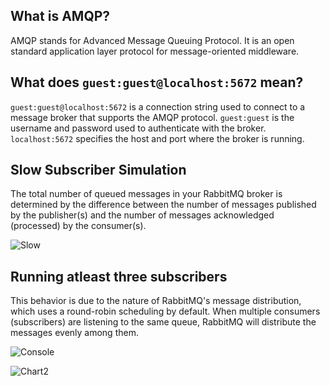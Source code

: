 ## What is AMQP?

AMQP stands for Advanced Message Queuing Protocol. It is an open standard application layer protocol for message-oriented middleware.

## What does `guest:guest@localhost:5672` mean?

`guest:guest@localhost:5672` is a connection string used to connect to a message broker that supports the AMQP protocol. `guest:guest` is the username and password used to authenticate with the broker. `localhost:5672` specifies the host and port where the broker is running.

## Slow Subscriber Simulation

The total number of queued messages in your RabbitMQ broker is determined by the difference between the number of messages published by the publisher(s) and the number of messages acknowledged (processed) by the consumer(s).

![Slow](https://cdn.discordapp.com/attachments/314315831465213953/1232367727168061522/image.png?ex=66293362&is=6627e1e2&hm=728ed4bdd27e6ee9036ebb206caaee4b518df1c4f4058138e27590fdfb7e1a98&)

## Running atleast three subscribers

This behavior is due to the nature of RabbitMQ's message distribution, which uses a round-robin scheduling by default. When multiple consumers (subscribers) are listening to the same queue, RabbitMQ will distribute the messages evenly among them.

![Console](https://cdn.discordapp.com/attachments/314315831465213953/1232373674233954424/image.png?ex=662938ec&is=6627e76c&hm=113eaa361dbccf8e5601d6b3f33eb6e7bc8cfddd58ed93a79f4b7d5933ba374c&)

![Chart2](https://cdn.discordapp.com/attachments/314315831465213953/1232373751576920154/image.png?ex=662938fe&is=6627e77e&hm=74e6c3ef0570a45bdcb9ea5fab19f14ff61d1f88bf50959e71c8e50d996ae396&)

